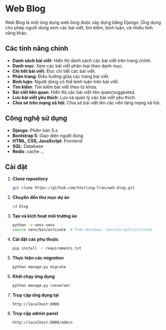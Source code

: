 # Web Blog

Web Blog là một ứng dụng web blog được xây dựng bằng Django. Ứng dụng cho phép người dùng xem các bài viết, tìm kiếm, bình luận, và nhiều tính năng khác.

## Các tính năng chính

- **Danh sách bài viết**: Hiển thị danh sách các bài viết trên trang chính.
- **Danh mục**: Xem các bài viết phân loại theo danh mục.
- **Chi tiết bài viết**: Đọc chi tiết các bài viết.
- **Phân trang**: Điều hướng giữa các trang bài viết.
- **Bình luận**: Người dùng có thể bình luận trên bài viết.
- **Tìm kiếm**: Tìm kiếm bài viết theo từ khóa.
- **Bài viết liên quan**: Hiển thị các bài viết liên quan/suggested.
- **Lưu bài viết yêu thích**: Lưu và quản lý các bài viết yêu thích.
- **Chia sẻ trên mạng xã hội**: Chia sẻ bài viết lên các nền tảng mạng xã hội.

## Công nghệ sử dụng

- **Django**: Phiên bản 5.x
- **Bootstrap 5**: Giao diện người dùng
- **HTML, CSS, JavaScript**: Frontend
- **SQL**: Database  
- **Redis**: cache
...

## Cài đặt

1. **Clone repository**

   ```bash
   git clone https://github.com/Sterling-Tran/web-blog.git
   
2. **Chuyển đến thư mục dự án**
    ```bash
    cd blog
3. **Tạo và kích hoạt môi trường ảo**
    ```bash
    python -m venv venv
    source venv/bin/activate  # Trên Windows: venv\Scripts\activate
4. **Cài đặt các phụ thuộc**
    ```bash
    pip install -r requirements.txt

5. **Thực hiện các migration**
    ```bash
    python manage.py migrate
6. **Khởi chạy ứng dụng**
    ```bash
    python manage.py runserver
7. **Truy cập ứng dụng tại**
    ```bash
    http://localhost:8000
8. **Truy cập admin panel**
    ```bash
    http://localhost:8000/admin
